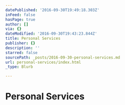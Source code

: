 ```yaml
---
datePublished: '2016-09-30T19:49:18.303Z'
inFeed: false
hasPage: true
author: []
via: {}
dateModified: '2016-09-30T19:43:23.844Z'
title: Personal Services
publisher: {}
description: ''
starred: false
sourcePath: _posts/2016-09-30-personal-services.md
url: personal-services/index.html
_type: Blurb

---
```

# Personal Services